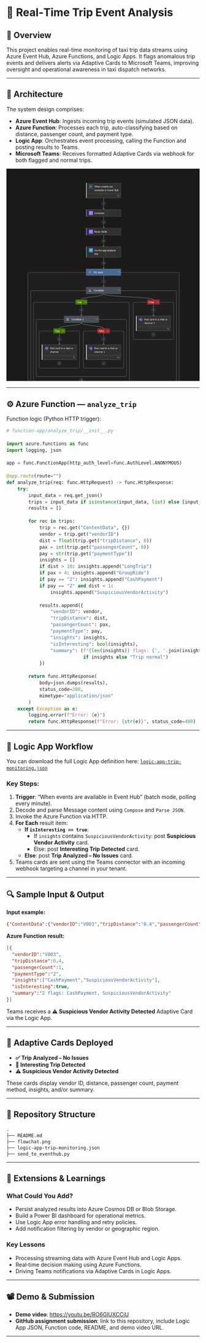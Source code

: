 # 🚕 Real‑Time Trip Event Analysis 
## 📖 Overview

This project enables real-time monitoring of taxi trip data streams using Azure Event Hub, Azure Functions, and Logic Apps. It flags anomalous trip events and delivers alerts via Adaptive Cards to Microsoft Teams, improving oversight and operational awareness in taxi dispatch networks.

---

## 🧠 Architecture

The system design comprises:

- **Azure Event Hub**: Ingests incoming trip events (simulated JSON data).
- **Azure Function**: Processes each trip, auto-classifying based on distance, passenger count, and payment type.
- **Logic App**: Orchestrates event processing, calling the Function and posting results to Teams.
- **Microsoft Teams**: Receives formatted Adaptive Cards via webhook for both flagged and normal trips.

![Architecture Flow](./flowchat.png)

---

## ⚙️ Azure Function — `analyze_trip`

Function logic (Python HTTP trigger):

```python
# function-app/analyze_trip/__init__.py

import azure.functions as func
import logging, json

app = func.FunctionApp(http_auth_level=func.AuthLevel.ANONYMOUS)

@app.route(route="")
def analyze_trip(req: func.HttpRequest) -> func.HttpResponse:
    try:
        input_data = req.get_json()
        trips = input_data if isinstance(input_data, list) else [input_data]
        results = []

        for rec in trips:
            trip = rec.get("ContentData", {})
            vendor = trip.get("vendorID")
            dist = float(trip.get("tripDistance", 0))
            pax = int(trip.get("passengerCount", 0))
            pay = str(trip.get("paymentType"))
            insights = []
            if dist > 10: insights.append("LongTrip")
            if pax > 4: insights.append("GroupRide")
            if pay == "2": insights.append("CashPayment")
            if pay == "2" and dist < 1:
                insights.append("SuspiciousVendorActivity")

            results.append({
                "vendorID": vendor,
                "tripDistance": dist,
                "passengerCount": pax,
                "paymentType": pay,
                "insights": insights,
                "isInteresting": bool(insights),
                "summary": (f"{len(insights)} flags: {', '.join(insights)}"
                            if insights else "Trip normal")
            })

        return func.HttpResponse(
            body=json.dumps(results),
            status_code=200,
            mimetype="application/json"
        )
    except Exception as e:
        logging.error(f"Error: {e}")
        return func.HttpResponse(f"Error: {str(e)}", status_code=400)
```

---

## 🧩 Logic App Workflow

You can download the full Logic App definition here: [`logic-app-trip-monitoring.json`](./logic-app-trip-monitoring.json)

### Key Steps:

1. **Trigger**: “When events are available in Event Hub” (batch mode, polling every minute).
2. Decode and parse Message content using `Compose` and `Parse JSON`.
3. Invoke the Azure Function via HTTP.
4. **For Each** result item:
   - **If `isInteresting == true`**:
     - If `insights` contains `SuspiciousVendorActivity`: post **Suspicious Vendor Activity** card.
     - Else: post **Interesting Trip Detected** card.
   - **Else**: post **Trip Analyzed – No Issues** card.
5. Teams cards are sent using the Teams connector with an incoming webhook targeting a channel in your tenant.

---

## 🔍 Sample Input & Output

**Input example:**
```json
{"ContentData":{"vendorID":"V003","tripDistance":"0.4","passengerCount":"1","paymentType":"2"}}
```

**Azure Function result:**
```json
[{
  "vendorID":"V003",
  "tripDistance":0.4,
  "passengerCount":1,
  "paymentType":"2",
  "insights":["CashPayment","SuspiciousVendorActivity"],
  "isInteresting":true,
  "summary":"2 flags: CashPayment, SuspiciousVendorActivity"
}]
```

Teams receives a **⚠️ Suspicious Vendor Activity Detected** Adaptive Card via the Logic App.

---

## 💬 Adaptive Cards Deployed

- **✅ Trip Analyzed – No Issues**
- **🚨 Interesting Trip Detected**
- **⚠️ Suspicious Vendor Activity Detected**

These cards display vendor ID, distance, passenger count, payment method, insights, and/or summary.

---

## 📁 Repository Structure

```
.
├── README.md
├── flowchat.png
├── logic-app-trip-monitoring.json
├── send_to_eventhub.py
```

---

## 🚀 Extensions & Learnings

### What Could You Add?
- Persist analyzed results into Azure Cosmos DB or Blob Storage.
- Build a Power BI dashboard for operational metrics.
- Use Logic App error handling and retry policies.
- Add notification filtering by vendor or geographic region.

### Key Lessons
- Processing streaming data with Azure Event Hub and Logic Apps.
- Real‑time decision making using Azure Functions.
- Driving Teams notifications via Adaptive Cards in Logic Apps.

---

## 📽 Demo & Submission

- **Demo video**: https://youtu.be/RO6GlUXCCiU
- **GitHub assignment submission**: link to this repository, include Logic App JSON, Function code, README, and demo video URL.

---
